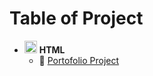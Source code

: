 # Table of Project

- <img src="https://upload.wikimedia.org/wikipedia/commons/6/61/HTML5_logo_and_wordmark.svg" width="20"> **HTML**
  - :pushpin: [Portofolio Project](./Multi-Page%20Web/4.3%20HTML%20Porfolio%20Project/)
